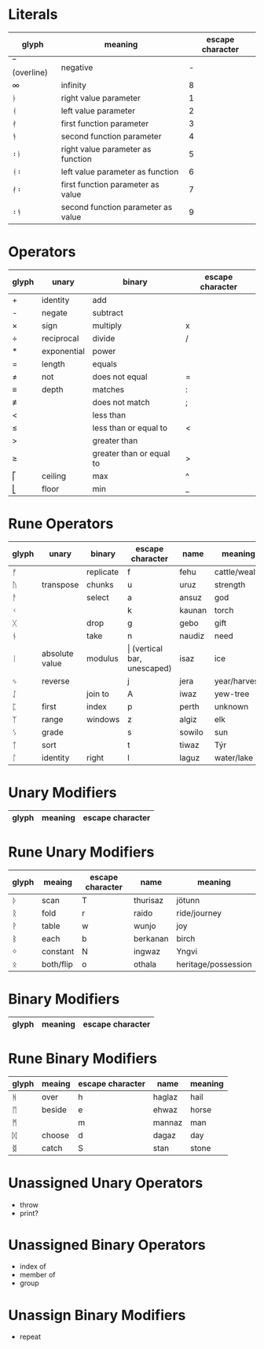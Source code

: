 # Literals

| glyph        | meaning                            | escape character |
| ------------ | ---------------------------------- | ---------------- |
| ‾ (overline) | negative                           | -                |
| ∞            | infinity                           | 8                |
| ᚭ            | right value parameter              | 1                |
| ᚮ            | left value parameter               | 2                |
| ᚯ            | first function parameter           | 3                |
| ᚬ            | second function parameter          | 4                |
| ᛬ᚭ           | right value parameter as function  | 5                |
| ᚮ᛬           | left value parameter as function   | 6                |
| ᚯ᛬           | first function parameter as value  | 7                |
| ᛬ᚬ           | second function parameter as value | 9                |

# Operators

| glyph | unary       | binary                    | escape character |
| ----- | ----------- | ------------------------- | ---------------- |
| +     | identity    | add                       |                  |
| -     | negate      | subtract                  |                  |
| ×     | sign        | multiply                  | x                |
| ÷     | reciprocal  | divide                    | /                |
| *     | exponential | power                     |                  |
| =     | length      | equals                    |                  |
| ≠     | not         | does not equal            | =                |
| ≡     | depth       | matches                   | :                |
| ≢     |             | does not match            | ;                |
| <     |             | less than                 |                  |
| ≤     |             | less than or equal to     | <                |
| >     |             | greater than              |                  |
| ≥     |             | greater than  or equal to | >                |
| ⎡     | ceiling     | max                       | ^                |
| ⎣     | floor       | min                       | _                |

# Rune Operators

| glyph | unary          | binary    | escape character             | name   | meaning       |
| ----- | -------------- | --------- | ---------------------------- | ------ | ------------- |
| ᚠ     |                | replicate | f                            | fehu   | cattle/wealth |
| ᚢ     | transpose      | chunks    | u                            | uruz   | strength      |
| ᚨ     |                | select    | a                            | ansuz  | god           |
| ᚲ     |                |           | k                            | kaunan | torch         |
| ᚷ     |                | drop      | g                            | gebo   | gift          |
| ᚾ     |                | take      | n                            | naudiz | need          |
| ᛁ     | absolute value | modulus   | \| (vertical bar, unescaped) | isaz   | ice           |
| ᛃ     | reverse        |           | j                            | jera   | year/harvest  |
| ᛇ     |                | join to   | A                            | iwaz   | yew-tree      |
| ᛈ     | first          | index     | p                            | perth  | unknown       |
| ᛉ     | range          | windows   | z                            | algiz  | elk           |
| ᛊ     | grade          |           | s                            | sowilo | sun           |
| ᛏ     | sort           |           | t                            | tiwaz  | Týr           |
| ᛚ     | identity       | right     | l                            | laguz  | water/lake    |

# Unary Modifiers

| glyph | meaning | escape character |
| ----- | ------- | ---------------- |

# Rune Unary Modifiers

| glyph | meaing    | escape character | name     | meaning             |
| ----- | --------- | ---------------- | -------- | ------------------- |
| ᚦ     | scan      | T                | thurisaz | jötunn              |
| ᚱ     | fold      | r                | raido    | ride/journey        |
| ᚹ     | table     | w                | wunjo    | joy                 |
| ᛒ     | each      | b                | berkanan | birch               |
| ᛜ     | constant  | N                | ingwaz   | Yngvi               |
| ᛟ     | both/flip | o                | othala   | heritage/possession |

# Binary Modifiers

| glyph | meaning | escape character |
| ----- | ------- | ---------------- |

# Rune Binary Modifiers

| glyph | meaing | escape character | name   | meaning |
| ----- | ------ | ---------------- | ------ | ------- |
| ᚻ     | over   | h                | haglaz | hail    |
| ᛖ     | beside | e                | ehwaz  | horse   |
| ᛗ     |        | m                | mannaz | man     |
| ᛞ     | choose | d                | dagaz  | day     |
| ᛥ     | catch  | S                | stan   | stone   |

# Unassigned Unary Operators
- throw
- print?

# Unassigned Binary Operators
- index of
- member of
- group

# Unassign Binary Modifiers
- repeat
